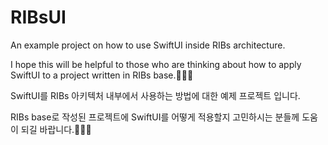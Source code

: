 # RIBsUI

An example project on how to use SwiftUI inside RIBs architecture.

I hope this will be helpful to those who are thinking about how to apply SwiftUI to a project written in RIBs base.🙇‍♂️🙏

SwiftUI를 RIBs 아키텍처 내부에서 사용하는 방법에 대한 예제 프로젝트 입니다.

RIBs base로 작성된 프로젝트에 SwiftUI를 어떻게 적용할지 고민하시는 분들께 도움이 되길 바랍니다.🙇‍♂️🙏
